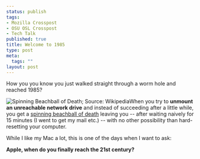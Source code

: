 ```yaml
--- 
status: publish
tags: 
- Mozilla Crosspost
- OSU OSL Crosspost
- Tech Talk
published: true
title: Welcome to 1985
type: post
meta: 
  tags: ""
layout: post
---
```

How you you know you just walked straight through a worm hole and reached 1985?

<img id="image128" src="http://fredericiana.com/wp-content/uploads/2006/11/sbod.gif" alt="Spinning Beachball of Death; Source: Wikipedia" class="alignright" />When you try to <strong>unmount an unreachable network drive</strong> and instead of succeeding after a little while, you get a <a href="http://en.wikipedia.org/wiki/Spinning_wait_cursor">spinning beachball of death</a> leaving you -- after waiting naively for 15 minutes (I went to get my mail etc.) -- with no other possibility than hard-resetting your computer.

While I like my Mac a lot, this is one of the days when I want to ask:

<strong>Apple, when do you finally reach the 21st century?</strong>
